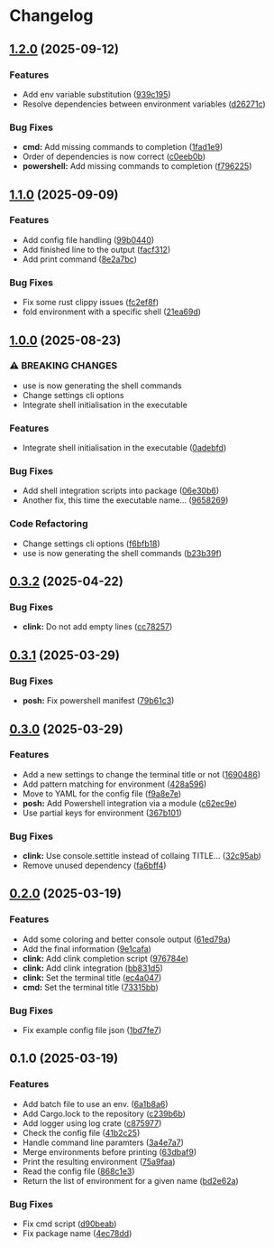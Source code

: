 # Changelog

## [1.2.0](https://github.com/narnaud/use/compare/v1.1.0...v1.2.0) (2025-09-12)


### Features

* Add env variable substitution ([939c195](https://github.com/narnaud/use/commit/939c195de2a44c4daad2dd05bbd7c58bc4dbafe9))
* Resolve dependencies between environment variables ([d26271c](https://github.com/narnaud/use/commit/d26271c1f657b6fe265d2396401be5969c859902))


### Bug Fixes

* **cmd:** Add missing commands to completion ([1fad1e9](https://github.com/narnaud/use/commit/1fad1e9251e21b75b042e0daf53bcda80d6a529f))
* Order of dependencies is now correct ([c0eeb0b](https://github.com/narnaud/use/commit/c0eeb0b82f22852c2010f62325f5775bfa2da235))
* **powershell:** Add missing commands to completion ([f796225](https://github.com/narnaud/use/commit/f79622596a73911ca226111f7e1feed14548f676))

## [1.1.0](https://github.com/narnaud/use/compare/v1.0.0...v1.1.0) (2025-09-09)


### Features

* Add config file handling ([99b0440](https://github.com/narnaud/use/commit/99b044071352ffdfdf0ac1f20dbde2bdb5d3d08f))
* Add finished line to the output ([facf312](https://github.com/narnaud/use/commit/facf312e8c88e025442582a34941b42f3e14f3fa))
* Add print command ([8e2a7bc](https://github.com/narnaud/use/commit/8e2a7bceb9cd5a02e74271256743c3a9d48ca735))


### Bug Fixes

* Fix some rust clippy issues ([fc2ef8f](https://github.com/narnaud/use/commit/fc2ef8fe663e1edde30bdef0134678abc630c3c1))
* fold environment with a specific shell ([21ea69d](https://github.com/narnaud/use/commit/21ea69d62ed9584f838403094d628e90f4dcdb06))

## [1.0.0](https://github.com/narnaud/use/compare/v0.3.2...v1.0.0) (2025-08-23)


### ⚠ BREAKING CHANGES

* use is now generating the shell commands
* Change settings cli options
* Integrate shell initialisation in the executable

### Features

* Integrate shell initialisation in the executable ([0adebfd](https://github.com/narnaud/use/commit/0adebfd664e6ad064c44019422876e5c89c3a9e0))


### Bug Fixes

* Add shell integration scripts into package ([06e30b6](https://github.com/narnaud/use/commit/06e30b605fbd8b7d26266d659e3dfbeae006d6f9))
* Another fix, this time the executable name... ([9658269](https://github.com/narnaud/use/commit/965826974ba62499939104a1e03af24b9326f68c))


### Code Refactoring

* Change settings cli options ([f6bfb18](https://github.com/narnaud/use/commit/f6bfb1863bffdb880f8a572ff68162733a52a7e4))
* use is now generating the shell commands ([b23b39f](https://github.com/narnaud/use/commit/b23b39f0b5b5779487a85a68b44d1ca3c6acf18d))

## [0.3.2](https://github.com/narnaud/use/compare/v0.3.1...v0.3.2) (2025-04-22)


### Bug Fixes

* **clink:** Do not add empty lines ([cc78257](https://github.com/narnaud/use/commit/cc782578b85302b041d906d968503ee6a92003c0))

## [0.3.1](https://github.com/narnaud/use/compare/v0.3.0...v0.3.1) (2025-03-29)


### Bug Fixes

* **posh:** Fix powershell manifest ([79b61c3](https://github.com/narnaud/use/commit/79b61c35d58eea70720b94b44f910ad17c68fd01))

## [0.3.0](https://github.com/narnaud/use/compare/v0.2.0...v0.3.0) (2025-03-29)


### Features

* Add a new settings to change the terminal title or not ([1690486](https://github.com/narnaud/use/commit/1690486b20d0f702ea0be79f7e416ee0c36311a8))
* Add pattern matching for environment ([428a596](https://github.com/narnaud/use/commit/428a596db003d7c83ff001a26302ce1782a8bec2))
* Move to YAML for the config file ([f9a8e7e](https://github.com/narnaud/use/commit/f9a8e7ec30c930d579bd15dc65abca61717cf546))
* **posh:** Add Powershell integration via a module ([c62ec9e](https://github.com/narnaud/use/commit/c62ec9ee27e430c86147eecc7f98b6711a444079))
* Use partial keys for environment ([367b101](https://github.com/narnaud/use/commit/367b101e90ddcc0691455d3421e411ad936d987d))


### Bug Fixes

* **clink:** Use console.settitle instead of collaing TITLE... ([32c95ab](https://github.com/narnaud/use/commit/32c95ab094f51b36a7a05ab0131fbcd3bfba2a19))
* Remove unused dependency ([fa6bff4](https://github.com/narnaud/use/commit/fa6bff427d523e0bc5672a91efcadd6bcbca5c12))

## [0.2.0](https://github.com/narnaud/use/compare/v0.1.0...v0.2.0) (2025-03-19)


### Features

* Add some coloring and better console output ([61ed79a](https://github.com/narnaud/use/commit/61ed79af97da383184a2a4112b8aea4788671cdc))
* Add the final information ([9e1cafa](https://github.com/narnaud/use/commit/9e1cafa091bb912c8c8375ed05bde6abd1ee7a1d))
* **clink:** Add clink completion script ([976784e](https://github.com/narnaud/use/commit/976784e93e073a19f6945b2116a3fea1866c61d7))
* **clink:** Add clink integration ([bb831d5](https://github.com/narnaud/use/commit/bb831d57112117379e6d40270e3f2d412ad1ab55))
* **clink:** Set the terminal title ([ec4a047](https://github.com/narnaud/use/commit/ec4a047dde79f17359fcdbcda9ebb44881466b45))
* **cmd:** Set the terminal title ([73315bb](https://github.com/narnaud/use/commit/73315bbca1faeb4e8f8e147b5f03893d1c65be19))


### Bug Fixes

* Fix example config file json ([1bd7fe7](https://github.com/narnaud/use/commit/1bd7fe7b4df12803940c9277a05e8f28f17a9663))

## 0.1.0 (2025-03-19)


### Features

* Add batch file to use an env. ([6a1b8a6](https://github.com/narnaud/use/commit/6a1b8a6ac5eaf12bd8016eb301c244ccd9d7d34a))
* Add Cargo.lock to the repository ([c239b6b](https://github.com/narnaud/use/commit/c239b6bab1d137415ccf31c42a997fd829bfc458))
* Add logger using log crate ([c875977](https://github.com/narnaud/use/commit/c875977265438016bcc8f488687d396880645889))
* Check the config file ([41b2c25](https://github.com/narnaud/use/commit/41b2c250b434d070958ae819f32de1a44c471053))
* Handle command line paramters ([3a4e7a7](https://github.com/narnaud/use/commit/3a4e7a70652ceda37f6d8875d6c34d72a823a025))
* Merge environments before printing ([63dbaf9](https://github.com/narnaud/use/commit/63dbaf963ed8a12a3b3bc6f31700ae3c3c6bfd34))
* Print the resulting environment ([75a9faa](https://github.com/narnaud/use/commit/75a9faa30578a84624ea7dc6053f5dbf2119f4bf))
* Read the config file ([868c1e3](https://github.com/narnaud/use/commit/868c1e355fbf68087bcd3f9de297a5d0e4e2e5d4))
* Return the list of environment for a given name ([bd2e62a](https://github.com/narnaud/use/commit/bd2e62aa42e1ca166f347dd8b018d85dc4e099d9))


### Bug Fixes

* Fix cmd script ([d90beab](https://github.com/narnaud/use/commit/d90beab956c958e2b8b3503a3a27316edec4b476))
* Fix package name ([4ec78dd](https://github.com/narnaud/use/commit/4ec78ddda7347b28e38e2165ce4a7a063a9b878e))
